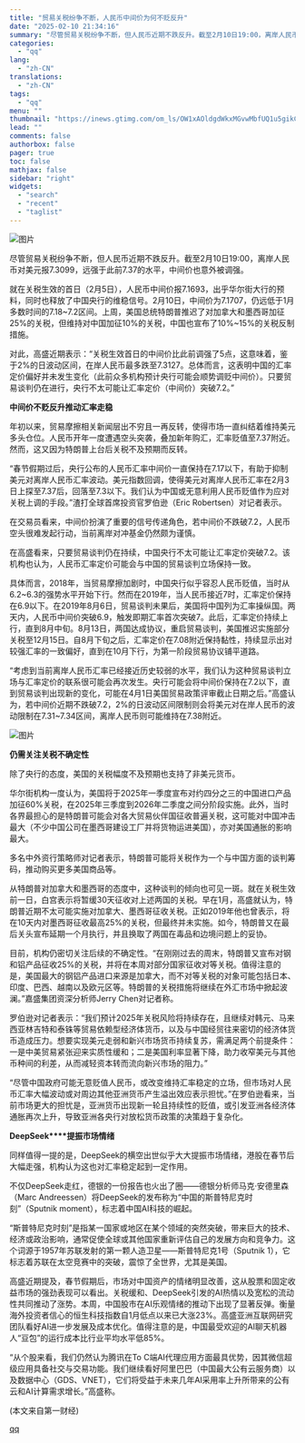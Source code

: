 ```yaml
---
title: "贸易关税纷争不断，人民币中间价为何不贬反升"
date: "2025-02-10 21:34:16"
summary: "尽管贸易关税纷争不断，但人民币近期不跌反升。截至2月10日19:00，离岸人民币对美元报7.3099..."
categories:
  - "qq"
lang:
  - "zh-CN"
translations:
  - "zh-CN"
tags:
  - "qq"
menu: ""
thumbnail: "https://inews.gtimg.com/om_ls/OW1xAOldgdWkxMGvwMbfUQ1u5gikCeGlpi4MpEFhgcX14AA_640360/0"
lead: ""
comments: false
authorbox: false
pager: true
toc: false
mathjax: false
sidebar: "right"
widgets:
  - "search"
  - "recent"
  - "taglist"
---
```


![图片](https://inews.gtimg.com/om_bt/O6ZV8U0R39_mSojmsYopRLDhfT8doddTVcbvNCDqkrDR8AA/641)

尽管贸易关税纷争不断，但人民币近期不跌反升。截至2月10日19:00，离岸人民币对美元报7.3099，远强于此前7.37的水平，中间价也意外被调强。

就在关税生效的首日（2月5日），人民币中间价报7.1693，出乎华尔街大行的预料，同时也释放了中国央行的维稳信号。2月10日，中间价为7.1707，仍远低于1月多数时间的7.18~7.2区间。上周，美国总统特朗普推迟了对加拿大和墨西哥加征25%的关税，但维持对中国加征10%的关税，中国也宣布了10%~15%的关税反制措施。

对此，高盛近期表示：“关税生效首日的中间价比此前调强了5点，这意味着，鉴于2%的日波动区间，在岸人民币最多跌至7.3127。总体而言，这表明中国的汇率定价偏好并未发生变化（此前众多机构预计央行可能会顺势调贬中间价）。只要贸易谈判仍在进行，央行不太可能让汇率定价（中间价）突破7.2。”

**中间价****不贬反升****推动汇率走稳**

年初以来，贸易摩擦相关新闻层出不穷且一再反转，使得市场一直纠结着维持美元多头仓位。人民币开年一度遭遇空头突袭，叠加新年购汇，汇率贬值至7.37附近。然而，这又因为特朗普上台后关税不及预期而反转。

“春节假期过后，央行公布的人民币汇率中间价一直保持在7.17以下，有助于抑制美元对离岸人民币汇率波动。美元指数回调，使得美元对离岸人民币汇率在2月3日上探至7.37后，回落至7.3以下。我们认为中国或无意利用人民币贬值作为应对关税上调的手段。”渣打全球首席投资官罗伯逊（Eric Robertsen）对记者表示。

在交易员看来，中间价扮演了重要的信号传递角色，若中间价不跌破7.2，人民币空头很难发起行动，当前离岸对冲基金仍然颇为谨慎。

在高盛看来，只要贸易谈判仍在持续，中国央行不太可能让汇率定价突破7.2。该机构也认为，人民币汇率定价可能会与中国的贸易谈判立场保持一致。

具体而言，2018年，当贸易摩擦加剧时，中国央行似乎容忍人民币贬值，当时从6.2~6.3的强势水平开始下行。然而在2019年，当人民币接近7时，汇率定价保持在6.9以下。在2019年8月6日，贸易谈判未果后，美国将中国列为汇率操纵国。两天内，人民币中间价突破6.9，触发即期汇率首次突破7。此后，汇率定价持续上行，直到8月中旬。8月13日，两国达成协议，重启贸易谈判，美国推迟实施部分关税至12月15日。自8月下旬之后，汇率定价在7.08附近保持黏性，持续显示出对较强汇率的一致偏好，直到在10月下行，为第一阶段贸易协议铺平道路。

“考虑到当前离岸人民币汇率已经接近历史较弱的水平，我们认为这种贸易谈判立场与汇率定价的联系很可能会再次发生。央行可能会将中间价保持在7.2以下，直到贸易谈判出现新的变化，可能在4月1日美国贸易政策评审截止日期之后。”高盛认为，若中间价近期不跌破7.2，2%的日波动区间限制则会将美元对在岸人民币的波动限制在7.31~7.34区间，离岸人民币则可能维持在7.38附近。

![图片](https://inews.gtimg.com/om_bt/OdNWIwr9FWK1EWqRA5p49Nva34XK4wsLAmDJQe6MNbnwMAA/641)

**仍需关注关税不确定性**

除了央行的态度，美国的关税幅度不及预期也支持了非美元货币。

华尔街机构一度认为，美国将于2025年一季度宣布对约四分之三的中国进口产品加征60%关税，在2025年三季度到2026年二季度之间分阶段实施。此外，当时各界最担心的是特朗普可能会对各大贸易伙伴国征收普遍关税，这可能对中国冲击最大（不少中国公司在墨西哥建设工厂并将货物运进美国），亦对美国通胀的影响最大。

多名中外资行策略师对记者表示，特朗普可能将关税作为一个与中国方面的谈判筹码，推动购买更多美国商品等。

从特朗普对加拿大和墨西哥的态度中，这种谈判的倾向也可见一斑。就在关税生效前一日，白宫表示将暂缓30天征收对上述两国的关税。早在1月，高盛就认为，特朗普近期不太可能实施对加拿大、墨西哥征收关税。正如2019年他也曾表示，将在10天内对墨西哥征收最高25%的关税，但最终并未实施。如今，特朗普又在最后关头宣布延期一个月执行，并且换取了两国在毒品和边境问题上的妥协。

目前，机构仍密切关注后续的不确定性。“在刚刚过去的周末，特朗普又宣布对钢和铝产品征收25%的关税，并将在本周对部分国家征收对等关税。值得注意的是，美国最大的钢铝产品进口来源是加拿大，而不对等关税的对象可能包括日本、印度、巴西、越南以及欧元区等。特朗普的关税措施将继续在外汇市场中掀起波澜。”嘉盛集团资深分析师Jerry Chen对记者称。

罗伯逊对记者表示：“我们预计2025年关税风险将持续存在，且继续对韩元、马来西亚林吉特和泰铢等贸易依赖型经济体货币，以及与中国经贸往来密切的经济体货币造成压力。想要实现美元走弱和新兴市场货币持续复苏，需满足两个前提条件：一是中美贸易紧张迎来实质性缓和；二是美国利率显著下降，助力收窄美元与其他币种间的利差，从而减轻资本转而流向新兴市场的阻力。”

“尽管中国政府可能无意贬值人民币，或改变维持汇率稳定的立场，但市场对人民币汇率大幅波动或对周边其他亚洲货币产生溢出效应表示担忧。”在罗伯逊看来，当前市场更大的担忧是，亚洲货币出现新一轮且持续性的贬值，或引发亚洲各经济体通胀再次上升，导致亚洲各央行对放松货币政策的决策趋于复杂化。

**DeepSeek****提振市场情绪**

同样值得一提的是，DeepSeek的横空出世似乎大大提振市场情绪，港股在春节后大幅走强，机构认为这也对汇率稳定起到一定作用。

不仅DeepSeek走红，德银的一份报告也火出了圈——德银分析师马克·安德里森（Marc Andreessen）将DeepSeek的发布称为“中国的斯普特尼克时刻”（Sputnik moment），标志着中国AI科技的崛起。

“斯普特尼克时刻”是指某一国家或地区在某个领域的突然突破，带来巨大的技术、经济或政治影响，通常促使全球或其他国家重新评估自己的发展方向和竞争力。这个词源于1957年苏联发射的第一颗人造卫星——斯普特尼克1号（Sputnik 1），它标志着苏联在太空竞赛中的突破，震惊了全世界，尤其是美国。

高盛近期提及，春节假期后，市场对中国资产的情绪明显改善，这从股票和固定收益市场的强劲表现可以看出。关税缓和、DeepSeek引发的AI热情以及宽松的流动性共同推动了涨势。本周，中国股市在AI乐观情绪的推动下出现了显著反弹。衡量海外投资者信心的恒生科技指数自1月低点以来已大涨23%。高盛亚洲互联网研究团队看好AI进一步发展及成本优化。值得注意的是，中国最受欢迎的AI聊天机器人“豆包”的运行成本比行业平均水平低85%。

“从个股来看，我们仍然认为腾讯在To C端AI代理应用方面最具优势，因其微信超级应用具备社交与交易功能。我们继续看好阿里巴巴（中国最大公有云服务商）以及数据中心（GDS、VNET），它们将受益于未来几年AI采用率上升所带来的公有云和AI计算需求增长。”高盛称。

 (本文来自第一财经)

[qq](https://new.qq.com/rain/a/20250210A08ILX00)
